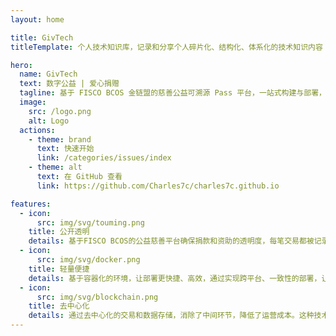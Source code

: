 ```yaml
---
layout: home

title: GivTech
titleTemplate: 个人技术知识库，记录和分享个人碎片化、结构化、体系化的技术知识内容

hero:
  name: GivTech
  text: 数字公益 | 爱心捐赠
  tagline: 基于 FISCO BCOS 金链盟的慈善公益可溯源 Pass 平台，一站式构建与部署，让服务更轻量。
  image:
    src: /logo.png
    alt: Logo
  actions:
    - theme: brand
      text: 快速开始
      link: /categories/issues/index
    - theme: alt
      text: 在 GitHub 查看
      link: https://github.com/Charles7c/charles7c.github.io

features:
  - icon:
      src: img/svg/touming.png
    title: 公开透明
    details: 基于FISCO BCOS的公益慈善平台确保捐款和资助的透明度，每笔交易都被记录在不可篡改的区块链上，捐赠者和受益者可以随时查看资金流向。
  - icon:
      src: img/svg/docker.png
    title: 轻量便捷
    details: 基于容器化的环境，让部署更快捷、高效，通过实现跨平台、一致性的部署，让用户更轻松的体验产品，提高用户的服务质量。
  - icon:
      src: img/svg/blockchain.png
    title: 去中心化
    details: 通过去中心化的交易和数据存储，消除了中间环节，降低了运营成本。这种技术提高了活动执行的效率和透明度。
---
```

